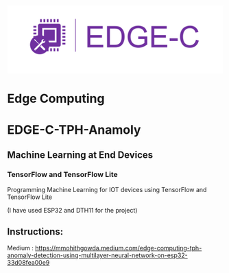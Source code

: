 
![](https://github.com/MohithGowdaHR/Edge_Computing/blob/master/Extras/EC-logo/Final-logos/EC-logo-1.png)

# Edge Computing

# EDGE-C-TPH-Anamoly

## Machine Learning at End Devices

### TensorFlow and TensorFlow Lite

Programming Machine Learning for IOT devices using TensorFlow and TensorFlow Lite

(I have used ESP32 and DTH11 for the project)

## Instructions:

Medium      : https://mmohithgowda.medium.com/edge-computing-tph-anomaly-detection-using-multilayer-neural-network-on-esp32-33d08fea00e9


